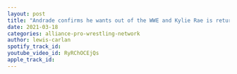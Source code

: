 ```yaml
---
layout: post
title: "Andrade confirms he wants out of the WWE and Kylie Rae is returning to Pro Wrestling!"
date: 2021-03-18
categories: alliance-pro-wrestling-network
author: lewis-carlan
spotify_track_id: 
youtube_video_id: RyRChOCEjQs
apple_track_id: 
---
```

